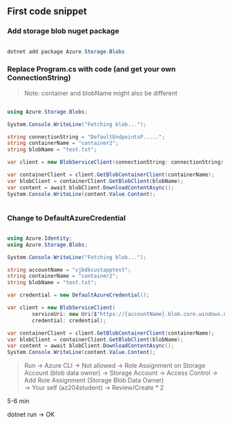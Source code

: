 ## First code snippet

### Add storage blob nuget package

```powershell

dotnet add package Azure.Storage.Blobs

```

### Replace Program.cs with code (and get your own ConnectionString)
> Note: container and blobName might also be different

```csharp

using Azure.Storage.Blobs;

System.Console.WriteLine("Fetching blob...");

string connectionString = "DefaultEndpointsP.....";
string containerName = "container2";
string blobName = "test.txt";

var client = new BlobServiceClient(connectionString: connectionString);

var containerClient = client.GetBlobContainerClient(containerName);
var blobClient = containerClient.GetBlobClient(blobName);
var content = await blobClient.DownloadContentAsync();
System.Console.WriteLine(content.Value.Content);



```


### Change to DefaultAzureCredential

```csharp

using Azure.Identity;
using Azure.Storage.Blobs;

System.Console.WriteLine("Fetching blob...");

string accountName = "vjbdkcustapptest";
string containerName = "container2";
string blobName = "test.txt";

var credential = new DefaultAzureCredential();

var client = new BlobServiceClient(
        serviceUri: new Uri($"https://{accountName}.blob.core.windows.net"),
        credential: credential);

var containerClient = client.GetBlobContainerClient(containerName);
var blobClient = containerClient.GetBlobClient(blobName);
var content = await blobClient.DownloadContentAsync();
System.Console.WriteLine(content.Value.Content);


```

> Run -> Azure CLI -> Not allowed -> Role Assignment on Storage Account  (blob data owner)
   -> Storage Account -> Access Control -> Add Role Assignment  (Storage Blob Data Owner)  
   -> Your self (az204student)
   -> Review/Create * 2

5-6 min

dotnet run -> OK